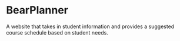 # BearPlanner
A website that takes in student information and provides a suggested course schedule based on student needs. 
